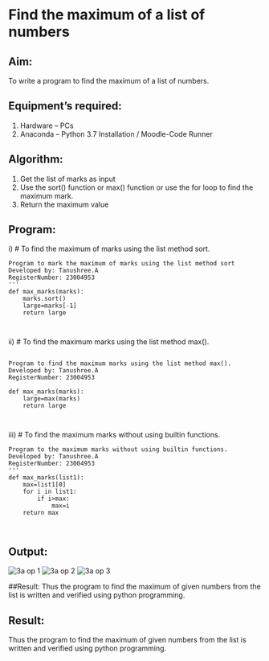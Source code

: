 # Find the maximum of a list of numbers
## Aim:
To write a program to find the maximum of a list of numbers.
## Equipment’s required:
1.	Hardware – PCs
2.	Anaconda – Python 3.7 Installation / Moodle-Code Runner
## Algorithm:
1.	Get the list of marks as input
2.	Use the sort() function or max() function or use the for loop to find the maximum mark.
3.	Return the maximum value
## Program:

i)	# To find the maximum of marks using the list method sort.
``` 
Program to mark the maximum of marks using the list method sort
Developed by: Tanushree.A
RegisterNumber: 23004953
'''
def max_marks(marks):
    marks.sort()
    large=marks[-1]
    return large



```

ii)	# To find the maximum marks using the list method max().
```

Program to find the maximum marks using the list method max().
Developed by: Tanushree.A
RegisterNumber: 23004953

def max_marks(marks):
    large=max(marks)
    return large



```

iii) # To find the maximum marks without using builtin functions.
```
Program to the maximum marks without using builtin functions.
Developed by: Tanushree.A
RegisterNumber: 23004953
'''
def max_marks(list1):
    max=list1[0]
    for i in list1:
        if i>max:
            max=i
    return max



```
 

## Output:
![3a op 1](https://github.com/Tanug25/FindMaximum/assets/138849166/2359764e-d4e1-49b7-b633-516af1ba62b7)
![3a op 2](https://github.com/Tanug25/FindMaximum/assets/138849166/d7efee29-9caf-41c1-860b-4659020dedac)
![3a op 3](https://github.com/Tanug25/FindMaximum/assets/138849166/765b7103-34cd-436c-93ac-bdf6e575b23a)

##Result:
Thus the program to find the maximum of given numbers from the list is written and verified using python programming.


## Result:
Thus the program to find the maximum of given numbers from the list is written and verified using python programming.

